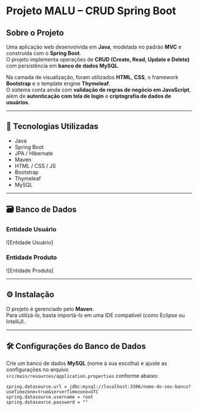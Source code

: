 
# Projeto MALU – CRUD Spring Boot

## Sobre o Projeto

Uma aplicação web desenvolvida em **Java**, modelada no padrão **MVC** e construída com o **Spring Boot**.  
O projeto implementa operações de **CRUD (Create, Read, Update e Delete)** com persistência em **banco de dados MySQL**.  

Na camada de visualização, foram utilizados **HTML**, **CSS**, o framework **Bootstrap** e o template engine **Thymeleaf**.  
O sistema conta ainda com **validação de regras de negócio em JavaScript**, além de **autenticação com tela de login** e **criptografia de dados de usuários**.  

---

## 🧰 Tecnologias Utilizadas

- Java  
- Spring Boot  
- JPA / Hibernate  
- Maven  
- HTML / CSS / JS  
- Bootstrap  
- Thymeleaf  
- MySQL  

---


## 🗃️ Banco de Dados

### Entidade Usuário
![Entidade Usuário]

### Entidade Produto
![Entidade Produto]

---

## ⚙️ Instalação

O projeto é gerenciado pelo **Maven**.  
Para utilizá-lo, basta importá-lo em uma IDE compatível (como Eclipse ou IntelliJ).

---

## 🛠️ Configurações do Banco de Dados

Crie um banco de dados **MySQL** (nome à sua escolha) e ajuste as configurações no arquivo  
`src/main/resources/application.properties` conforme abaixo:

```properties
spring.datasource.url = jdbc:mysql://localhost:3306/nome-do-seu-banco?useTimezone=true&serverTimezone=UTC
spring.datasource.username = root
spring.datasource.password = ""
